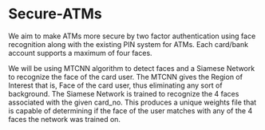 # Secure-ATMs
We aim to make ATMs more secure by two factor authentication using face recognition along with the existing
PIN system for ATMs.
Each card/bank account supports a maximum of four faces.

We will be using MTCNN algorithm to detect faces and a Siamese Network to recognize the face of the card user.
The MTCNN gives the Region of Interest that is, Face of the card user, thus eliminating any sort of background.
The Siamese Network is trained to recognize the 4 faces associated with the given card_no.
This produces a unique weights file that is capable of determining if the face of the user matches
with any of the 4 faces the network was trained on.
